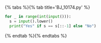 {% tabs %}{% tab title='BJ_10174.py' %}

```py
for _ in range(int(input())):
  s = input().lower()
  print("Yes" if s == s[::-1] else "No")
```

{% endtab %}{% endtabs %}
